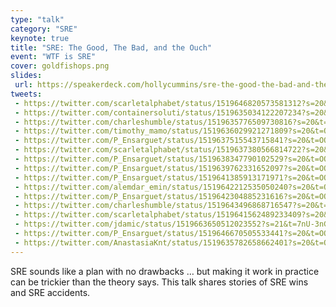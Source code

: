 ```yaml
---
type: "talk"
category: "SRE"
keynote: true
title: "SRE: The Good, The Bad, and the Ouch"
event: "WTF is SRE"
cover: goldfishops.png
slides:
 url: https://speakerdeck.com/hollycummins/sre-the-good-the-bad-and-the-ouch
tweets: 
 - https://twitter.com/scarletalphabet/status/1519646820573581312?s=20&t=OOkO4xZOdYn-gAa-llty7Q
 - https://twitter.com/containersoluti/status/1519635034122207234?s=20&t=OOkO4xZOdYn-gAa-llty7Q
 - https://twitter.com/charleshumble/status/1519635776509730816?s=20&t=OOkO4xZOdYn-gAa-llty7Q
 - https://twitter.com/timothy_mamo/status/1519636029921271809?s=20&t=OOkO4xZOdYn-gAa-llty7Q
 - https://twitter.com/P_Ensarguet/status/1519637515543715841?s=20&t=OOkO4xZOdYn-gAa-llty7Q
 - https://twitter.com/scarletalphabet/status/1519637380566814722?s=20&t=OOkO4xZOdYn-gAa-llty7Q
 - https://twitter.com/P_Ensarguet/status/1519638347790102529?s=20&t=OOkO4xZOdYn-gAa-llty7Q
 - https://twitter.com/P_Ensarguet/status/1519639762331652097?s=20&t=OOkO4xZOdYn-gAa-llty7Q
 - https://twitter.com/P_Ensarguet/status/1519641385913171971?s=20&t=OOkO4xZOdYn-gAa-llty7Q
 - https://twitter.com/alemdar_emin/status/1519642212535050240?s=20&t=OOkO4xZOdYn-gAa-llty7Q
 - https://twitter.com/P_Ensarguet/status/1519642304885231616?s=20&t=OOkO4xZOdYn-gAa-llty7Q
 - https://twitter.com/charleshumble/status/1519643496868716547?s=20&t=OOkO4xZOdYn-gAa-llty7Q
 - https://twitter.com/scarletalphabet/status/1519641562489233409?s=20&t=OOkO4xZOdYn-gAa-llty7Q
 - https://twitter.com/jdamic/status/1519663650512023552?s=21&t=7nU-3nGqaud2OCjpJns-ZQ
 - https://twitter.com/P_Ensarguet/status/1519646670505533441?s=20&t=OOkO4xZOdYn-gAa-llty7Q
 - https://twitter.com/AnastasiaKnt/status/1519635782658662401?s=20&t=OOkO4xZOdYn-gAa-llty7Q
---
```

SRE sounds like a plan with no drawbacks … but making it work in practice can be trickier than the theory says. This talk shares stories of SRE wins and SRE accidents.